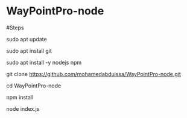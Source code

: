 # WayPointPro-node

#Steps

sudo apt update

sudo apt install git

sudo apt install -y nodejs npm

git clone https://github.com/mohamedabduissa/WayPointPro-node.git

cd WayPointPro-node

npm install

node index.js
